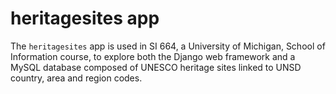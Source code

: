 # heritagesites app

The `heritagesites` app is used in SI 664, a University of Michigan, School of Information course, to explore both the Django web framework and a MySQL database composed of UNESCO heritage sites linked to UNSD country, area and region codes.

